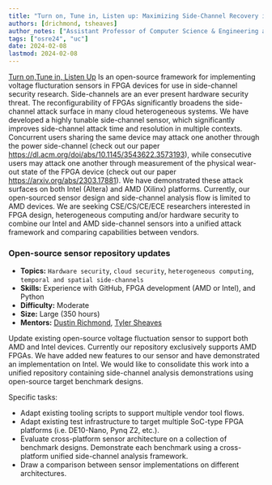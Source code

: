 ```yaml
---
title: "Turn on, Tune in, Listen up: Maximizing Side-Channel Recovery in Cross-Platform Time-to-Digital Converters"
authors: [drichmond, tsheaves]
author_notes: ["Assistant Professor of Computer Science & Engineering at UC Santa Cruz", "PhD Student at UC Davis"]]
tags: ["osre24", "uc"]
date: 2024-02-08
lastmod: 2024-02-08
---
```


[Turn on,Tune in, Listen Up](https://github.com/KastnerRG/PL-Sensors) Is an open-source framework for implementing voltage flucturation sensors in FPGA devices for use in side-channel security research. Side-channels are an ever present hardware security threat. The reconfigurability of FPGAs significantly broadens the side-channel attack surface in many cloud heterogeneous systems. We have developed a highly tunable side-channel sensor, which significantly improves side-channel attack time and resolution in multiple contexts. Concurrent users sharing the same device may attack one another through the power side-channel (check out our paper https://dl.acm.org/doi/abs/10.1145/3543622.3573193), while consecutive users may attack one another through measurement of the physical wear-out state of the FPGA device (check out our paper https://arxiv.org/abs/2303.17881). We have demonstrated these attack surfaces on both Intel (Altera) and AMD (Xilinx) platforms. Currently, our open-sourced sensor design and side-channel analysis flow is limited to AMD devices. We are seeking CSE/CS/CE/ECE researchers interested in FPGA design, heterogeneous computing and/or hardware security to combine our Intel and AMD side-channel sensors into a unified attack framework and comparing capabilities between vendors.

### Open-source sensor repository updates

- **Topics:**  `Hardware security`, `cloud security`, `heterogeneous computing`, `temporal and spatial side-channels`
- **Skills:**  Experience with GitHub, FPGA development (AMD or Intel), and Python
- **Difficulty:** Moderate
- **Size:** Large (350 hours)
- **Mentors:** [Dustin Richmond](mailto:drichmond@ucsc.edu), [Tyler Sheaves](mailto:tsheaves@ucdavis.edu)

Update existing open-source voltage fluctuation sensor to support both AMD and Intel devices. Currently our repository exclusively supports AMD FPGAs. We have added new features to our sensor and have demonstrated an implementation on Intel. We would like to consolidate this work into a unified repository containing side-channel analysis demonstrations using open-source target benchmark designs.

Specific tasks:
- Adapt existing tooling scripts to support multiple vendor tool flows.
- Adapt existing test infrastructure to target multiple SoC-type FPGA platforms (i.e. DE10-Nano, Pynq Z2, etc.).
- Evaluate cross-platform sensor architecture on a collection of benchmark designs. Demonstrate each benchmark using a cross-platform unified side-channel analysis framework.
- Draw a comparison between sensor implementations on different architectures.